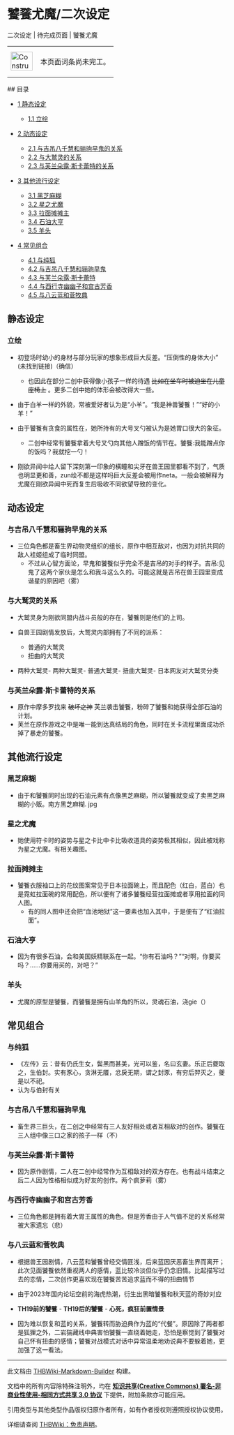 # 饕餮尤魔/二次设定

<!-- source html: G:\repos\THBWiki-Markdown-Builder\THBWikiMarkdown\Temp\main\d\d9\ns0%3A%E9%A5%95%E9%A4%AE%E5%B0%A4%E9%AD%94%2F%E4%BA%8C%E6%AC%A1%E8%AE%BE%E5%AE%9A.html -->

二次设定 | 待完成页面 | 饕餮尤魔

<center>

<table>
<tbody><tr>
<td class="mbox-image"><div style="width: 52px;">
  <a href="./文件-ConstructionClock.png.md" class="image"><img alt="ConstructionClock.png" src="https://upload.thwiki.cc/thumb/f/f1/ConstructionClock.png/50px-ConstructionClock.png" decoding="async" loading="lazy" width="50" height="43" srcset="https://upload.thwiki.cc/thumb/f/f1/ConstructionClock.png/75px-ConstructionClock.png 1.5x, https://upload.thwiki.cc/thumb/f/f1/ConstructionClock.png/100px-ConstructionClock.png 2x" data-file-width="689" data-file-height="587"></a></div></td>
<td class="mbox-text" style=""><br>本页面词条尚未完工。<br><br></td>
</tr>
</tbody></table>


</center>
## 目录

- [1 静态设定](#静态设定)

  - [1.1 立绘](#立绘)



- [2 动态设定](#动态设定)

  - [2.1 与吉吊八千慧和骊驹早鬼的关系](#与吉吊八千慧和骊驹早鬼的关系)
  - [2.2 与大鹫灵的关系](#与大鹫灵的关系)
  - [2.3 与芙兰朵露·斯卡蕾特的关系](#与芙兰朵露·斯卡蕾特的关系)



- [3 其他流行设定](#其他流行设定)

  - [3.1 黑芝麻糊](#黑芝麻糊)
  - [3.2 星之尤魔](#星之尤魔)
  - [3.3 拉面摊摊主](#拉面摊摊主)
  - [3.4 石油大亨](#石油大亨)
  - [3.5 羊头](#羊头)



- [4 常见组合](#常见组合)

  - [4.1 与纯狐](#与纯狐)
  - [4.2 与吉吊八千慧和骊驹早鬼](#与吉吊八千慧和骊驹早鬼)
  - [4.3 与芙兰朵露·斯卡蕾特](#与芙兰朵露·斯卡蕾特)
  - [4.4 与西行寺幽幽子和宫古芳香](#与西行寺幽幽子和宫古芳香)
  - [4.5 与八云蓝和菅牧典](#与八云蓝和菅牧典)







## 静态设定
### 立绘
- 初登场时幼小的身材与部分玩家的想象形成巨大反差。“压倒性的身体大小” (未找到链接)（确信）
  - 也因此在部分二创中获得像小孩子一样的待遇 ~~比如在坐车时被迫坐在儿童座椅上~~ 。更多二创中她的体形会被改得大一些。

- 由于白羊一样的外貌，常被爱好者认为是“小羊”。“我是神兽饕餮！”“好的小羊！”
- 由于饕餮有贪食的属性在，她所持有的大号叉勺被认为是她胃口很大的象征。
  - 二创中经常有饕餮拿着大号叉勺向其他人蹭饭的情节在。饕餮:我能蹭点你的饭吗？我就挖一勺！

- 刚欲异闻中给人留下深刻第一印象的橫瞳和尖牙在兽王园里都看不到了，气质也明显更和善，zun绘不都是这样吗巨大反差会被用作neta。一般会被解释为尤魔在刚欲异闻中死而复生后吸收不同欲望导致的变化。

## 动态设定
### 与吉吊八千慧和骊驹早鬼的关系
- 三位角色都是畜生界动物灵组织的组长，原作中相互敌对，也因为对抗共同的敌人袿姬组成了临时同盟。
  - 不过从心智方面论，早鬼和饕餮似乎完全不是吉吊的对手的样子。吉吊:见鬼了这两个家伙是怎么和我斗这么久的。可能这就是吉吊在兽王园里变成谐星的原因吧（雾）


### 与大鹫灵的关系
- 大鹫灵身为刚欲同盟内战斗员般的存在，饕餮则是他们的上司。
- 自兽王园剧情发放后，大鹫灵内部拥有了不同的派系：
  - 普通的大鹫灵
  - 扭曲的大鹫灵


- [](./文件-两种大鹫灵.jpg.md)两种大鹫灵- [](./文件-大鹫灵的分化.jpg.md)两种大鹫灵- [](./文件-普通大鹫灵.jpg.md)普通大鹫灵- [](./文件-扭曲大鹫灵.jpg.md)扭曲大鹫灵- [](./文件-日本网友对大鹫灵分类.jpg.md)日本网友对大鹫灵分类

### 与芙兰朵露·斯卡蕾特的关系
- 原作中摩多罗找来 ~~破坏之神~~ 芙兰袭击饕餮，粉碎了饕餮和她获得全部石油的计划。
- 芙兰在原作游戏之中是唯一能到达真结局的角色，同时在关卡流程里面成功杀掉了暴走的饕餮。

## 其他流行设定
### 黑芝麻糊
- 由于和饕餮同时出现的石油元素有点像黑芝麻糊，所以饕餮就变成了卖黑芝麻糊的小贩。南方黑芝麻糊. jpg

### 星之尤魔
- 她使用符卡时的姿势与星之卡比中卡比吸收道具的姿势极其相似，因此被戏称为星之尤魔。有相关趣图。

### 拉面摊摊主
- 饕餮衣服袖口上的花纹图案常见于日本拉面碗上，而且配色（红白，蓝白）也是霓虹拉面碗的常用配色，所以便有了诸多饕餮经营拉面摊或者享用拉面的同人图。
  - 有的同人图中还会把“血池地狱”这一要素也加入其中，于是便有了“红油拉面”。


### 石油大亨
- 因为有很多石油，会和美国妖精联系在一起。“你有石油吗？”“对啊，你要买吗？……你要用买的，对吧？”

### 羊头
- 尤魔的原型是饕餮，而饕餮是拥有山羊角的所以，灵魂石油，浇gie（）

## 常见组合
### 与纯狐
- 《左传》云：昔有仍氏生女，鬓黑而甚美，光可以鉴，名曰玄妻。乐正后夔取之，生伯封。实有豕心，贪淋无餍，忿戾无期，谓之封豕，有穷后羿灭之，夔是以不祀。
- 认为与伯封有关

### 与吉吊八千慧和骊驹早鬼
- 畜生界三巨头，在二创之中经常有三人友好相处或者互相敌对的创作。饕餮在三人组中像三口之家的孩子一样（不）

### 与芙兰朵露·斯卡蕾特
- 因为原作剧情，二人在二创中经常作为互相敌对的双方存在。也有战斗结束之后二人因为性格相似成为好友的创作。两个疯萝莉（雾）

### 与西行寺幽幽子和宫古芳香
- 三位角色都是拥有着大胃王属性的角色。但是芳香由于人气值不足的关系经常被大家遗忘（悲）

### 与八云蓝和菅牧典
- 根据兽王园剧情，八云蓝和饕餮曾经交情匪浅，后来蓝因厌恶畜生界而离开；此次见面饕餮依然重视两人的感情，蓝比较冷淡但似乎仍念旧情。比起描写过去的恋情，二次创作更喜欢现在饕餮苦苦追求蓝而不得的扭曲情节
- 由于2023年国内论坛空前的海虎热潮，衍生出黑暗饕餮和秋天蓝的奇妙对应

- [](./文件-TH19前的饕餮.jpg.md) **TH19前的饕餮** - [](./文件-TH19后的饕餮.jpg.md) **TH19后的饕餮** - [](./文件-心死，疯狂.jpg.md) **心死，疯狂前置情景** 

- 因为难以恢复和蓝的关系，饕餮转而胁迫典作为蓝的“代餐”。原因除了两者都是狐狸之外，二岩猯藏线中典害怕饕餮一直绕着她走，恐怕是察觉到了饕餮对自己怀有扭曲的感情；饕餮对战模式对话中异常温柔地劝说典不要躲着她，更加强了这一看法。





---

此文档由 [THBWiki-Markdown-Builder](https://github.com/Delsin-Yu/THBWiki-Markdown-Builder) 构建。

文档中的所有内容除特殊注明外，均在 [**知识共享(Creative Commons) 署名-非商业性使用-相同方式共享 3.0 协议**](https://creativecommons.org/licenses/by-sa/3.0/deed.zh-hans) 下提供，附加条款亦可能应用。

引用类型与其他类型作品版权归原作者所有，如有作者授权则遵照授权协议使用。

详细请查阅 [THBWiki：免责声明](https://thbwiki.cc/THBWiki:%E5%85%8D%E8%B4%A3%E5%A3%B0%E6%98%8E)。

